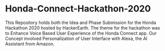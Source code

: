 # Honda-Connect-Hackathon-2020
This Repository holds both the Idea and Phase Submission for the Honda Hackathon 2020 hosted by HackerEarth. The theme for the hackathon was to Enhance Voice Based User Experience of the Honda Connect app. Our Concept involved Personalization of User Interface with Alexa, the AI Assistant from Amazon.
